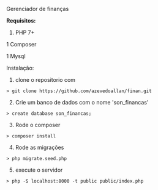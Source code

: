 Gerenciador de finanças

__Requisitos:__

1. PHP 7+

1 Composer

1 Mysql


Instalação:


1. clone o repositorio com
```
> git clone https://github.com/azevedoallan/finan.git
```

2. Crie um banco de dados com o nome 'son_financas'
```
> create database son_financas;
```

3. Rode o composer
```
> composer install
```

4. Rode as migrações
```
> php migrate.seed.php
```

5. execute o servidor
```
> php -S localhost:8000 -t public public/index.php
```

